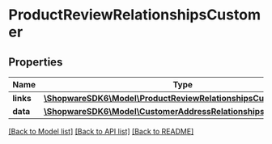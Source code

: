 # ProductReviewRelationshipsCustomer

## Properties
Name | Type | Description | Notes
------------ | ------------- | ------------- | -------------
**links** | [**\ShopwareSDK6\Model\ProductReviewRelationshipsCustomerLinks**](ProductReviewRelationshipsCustomerLinks.md) |  | [optional] 
**data** | [**\ShopwareSDK6\Model\CustomerAddressRelationshipsCustomerData**](CustomerAddressRelationshipsCustomerData.md) |  | [optional] 

[[Back to Model list]](../../README.md#documentation-for-models) [[Back to API list]](../../README.md#documentation-for-api-endpoints) [[Back to README]](../../README.md)


